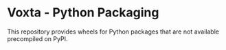 # Voxta - Python Packaging

This repository provides wheels for Python packages that are not available precompiled on PyPI.
